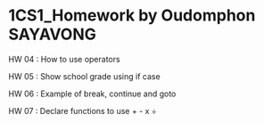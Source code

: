 # 1CS1_Homework by Oudomphon SAYAVONG

HW 04 : How to use operators

HW 05 : Show school grade using if case

HW 06 : Example of break, continue and goto

HW 07 : Declare functions to use + - x ÷
